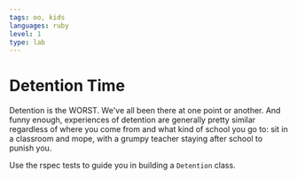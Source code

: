 ```yaml
---
tags: oo, kids
languages: ruby
level: 1
type: lab
---
```


# Detention Time

Detention is the WORST. We've all been there at one point or another. And funny enough, experiences of detention are generally pretty similar regardless of where you come from and what kind of school you go to: sit in a classroom and mope, with a grumpy teacher staying after school to punish you.

Use the rspec tests to guide you in building a `Detention` class.


